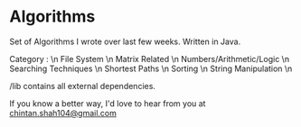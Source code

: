 # Algorithms
Set of Algorithms I wrote over last few weeks. Written in Java.

Category : \n
File System \n
Matrix Related \n
Numbers/Arithmetic/Logic \n
Searching Techniques \n
Shortest Paths \n
Sorting \n
String Manipulation \n

/lib contains all external dependencies.

If you know a better way, I'd love to hear from you at chintan.shah104@gmail.com